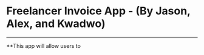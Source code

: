 # Freelancer Invoice App - (By Jason, Alex, and Kwadwo)
-----------------
**This app will allow users to 
